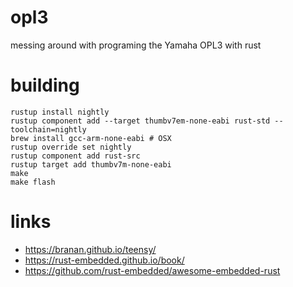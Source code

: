 # opl3
messing around with programing the Yamaha OPL3 with rust

# building

```console
rustup install nightly
rustup component add --target thumbv7em-none-eabi rust-std --toolchain=nightly
brew install gcc-arm-none-eabi # OSX
rustup override set nightly
rustup component add rust-src
rustup target add thumbv7m-none-eabi
make
make flash
```


# links
- https://branan.github.io/teensy/
- https://rust-embedded.github.io/book/
- https://github.com/rust-embedded/awesome-embedded-rust
